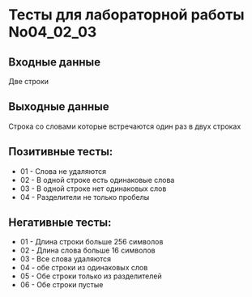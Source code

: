 # Тесты для лабораторной работы No04_02_03
## Входные данные
Две строки
## Выходные данные
Строка со словами которые встречаются один раз в двух строках
## Позитивные тесты:
- 01 - Слова не удаляются
- 02 - В одной строке есть одинаковые слова
- 03 - В одной строке нет одинаковых слов
- 04 - Разделители не только пробелы

## Негативные тесты:
- 01 - Длина строки больше 256 символов
- 02 - Длина слова больше 16 символов
- 03 - Все слова удаляются
- 04 - обе строки из одинаковых слов
- 05 - Обе строки только из разделителей
- 06 - Обе строки пустые